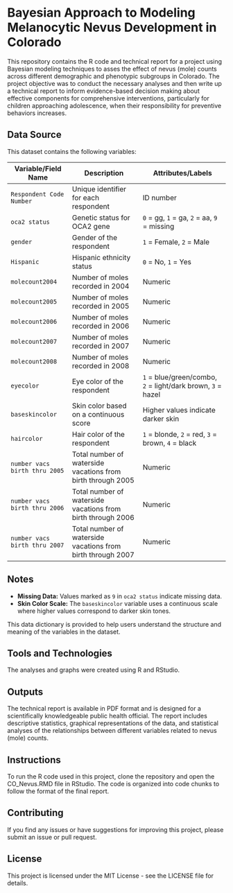 # Bayesian Approach to Modeling Melanocytic Nevus Development in Colorado

This repository contains the R code and technical report for a project using Bayesian modeling techniques to asses the effect of nevus (mole) counts across different demographic and phenotypic subgroups in Colorado. The project objective was to conduct the necessary analyses and then write up a technical report to inform evidence-based decision making about effective components for comprehensive interventions, particularly for children approaching adolescence, when their responsibility for preventive behaviors increases.

## Data Source

This dataset contains the following variables:

| Variable/Field Name              | Description                                                   | Attributes/Labels                                                      |
|----------------------------------|---------------------------------------------------------------|------------------------------------------------------------------------|
| `Respondent Code Number`         | Unique identifier for each respondent                         | ID number                                                             |
| `oca2 status`                    | Genetic status for OCA2 gene                                  | `0` = gg, `1` = ga, `2` = aa, `9` = missing                          |
| `gender`                         | Gender of the respondent                                      | `1` = Female, `2` = Male                                              |
| `Hispanic`                       | Hispanic ethnicity status                                     | `0` = No, `1` = Yes                                                   |
| `molecount2004`                  | Number of moles recorded in 2004                              | Numeric                                                               |
| `molecount2005`                  | Number of moles recorded in 2005                              | Numeric                                                               |
| `molecount2006`                  | Number of moles recorded in 2006                              | Numeric                                                               |
| `molecount2007`                  | Number of moles recorded in 2007                              | Numeric                                                               |
| `molecount2008`                  | Number of moles recorded in 2008                              | Numeric                                                               |
| `eyecolor`                       | Eye color of the respondent                                   | `1` = blue/green/combo, `2` = light/dark brown, `3` = hazel           |
| `baseskincolor`                  | Skin color based on a continuous score                        | Higher values indicate darker skin                                    |
| `haircolor`                      | Hair color of the respondent                                  | `1` = blonde, `2` = red, `3` = brown, `4` = black                    |
| `number vacs birth thru 2005`    | Total number of waterside vacations from birth through 2005   | Numeric                                                               |
| `number vacs birth thru 2006`    | Total number of waterside vacations from birth through 2006   | Numeric                                                               |
| `number vacs birth thru 2007`    | Total number of waterside vacations from birth through 2007   | Numeric                                                               |

## Notes
- **Missing Data:** Values marked as `9` in `oca2 status` indicate missing data.
- **Skin Color Scale:** The `baseskincolor` variable uses a continuous scale where higher values correspond to darker skin tones.

This data dictionary is provided to help users understand the structure and meaning of the variables in the dataset.


## Tools and Technologies

The analyses and graphs were created using R and RStudio.

## Outputs

The technical report is available in PDF format and is designed for a scientifically knowledgeable public health official. The report includes descriptive statistics, graphical representations of the data, and statistical analyses of the relationships between different variables related to nevus (mole) counts.

## Instructions

To run the R code used in this project, clone the repository and open the CO_Nevus.RMD file in RStudio. The code is organized into code chunks to follow the format of the final report.

## Contributing

If you find any issues or have suggestions for improving this project, please submit an issue or pull request.

## License

This project is licensed under the MIT License - see the LICENSE file for details.

